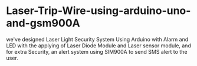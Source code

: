 # Laser-Trip-Wire-using-arduino-uno-and-gsm900A
we've designed Laser Light Security System Using Arduino with Alarm and LED with the applying of Laser Diode Module and Laser sensor module, and for extra Security, an alert system using SIM900A to send SMS alert to the user.
